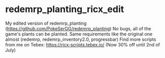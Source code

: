 # redemrp_planting_ricx_edit
My edited version of redemrp_planting (https://github.com/PokeSerGG/redemrp_planting)
No bugs, all of the game's plants can be planted. Same requirements like the original one almost (redemrp, redemrp_inventory2.0, progressbar)
Find more scripts from me on Tebex: https://ricx-scripts.tebex.io/ (Now 30% off until 2nd of July)
